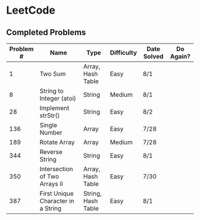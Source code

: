 # LeetCode

## Completed Problems

| Problem # | Name                               | Type               | Difficulty | Date Solved | Do Again? |
| --------- | ---------------------------------- | ------------------ | ---------- | ----------- | --------- |
| 1         | Two Sum                            | Array, Hash Table  | Easy       | 8/1         |           |
| 8         | String to Integer (atoi)           | String             | Medium     | 8/1         |           |
| 28        | Implement strStr()                 | String             | Easy       | 8/2         |           |
| 136       | Single Number                      | Array              | Easy       | 7/28        |           |
| 189       | Rotate Array                       | Array              | Medium     | 7/28        |           |
| 344       | Reverse String                     | String             | Easy       | 8/1         |           |
| 350       | Intersection of Two Arrays II      | Array, Hash Table  | Easy       | 7/30        |           |
| 387       | First Unique Character in a String | String, Hash Table | Easy       | 8/1         |           |